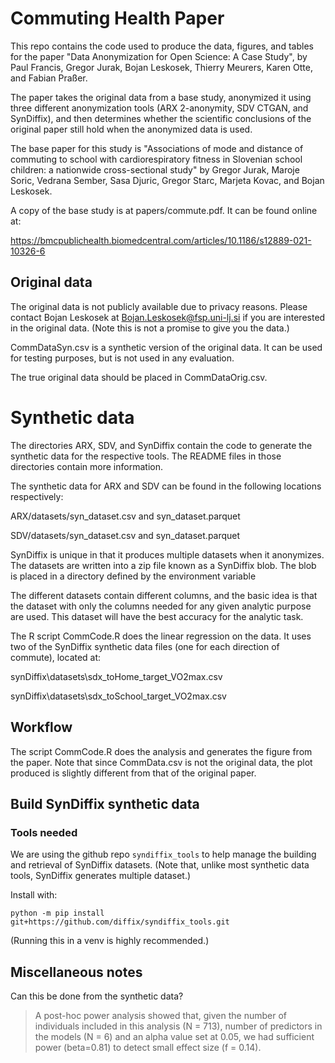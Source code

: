 # Commuting Health Paper

This repo contains the code used to produce the data, figures, and tables for the paper "Data Anonymization for Open Science: A Case Study", by Paul Francis, Gregor Jurak, Bojan Leskosek, Thierry Meurers, Karen Otte, and Fabian Praßer.

The paper takes the original data from a base study, anonymized it using three different anonymization tools (ARX 2-anonymity, SDV CTGAN, and SynDiffix), and then determines whether the scientific conclusions of the original paper still hold when the anonymized data is used. 

The base paper for this study is "Associations of mode and distance of commuting to school with cardiorespiratory fitness in Slovenian school children: a nationwide cross-sectional study" by Gregor Jurak, Maroje Soric, Vedrana Sember, Sasa Djuric, Gregor Starc, Marjeta Kovac, and Bojan Leskosek.

A copy of the base study is at papers/commute.pdf. It can be found online at:

https://bmcpublichealth.biomedcentral.com/articles/10.1186/s12889-021-10326-6

## Original data

The original data is not publicly available due to privacy reasons. Please contact Bojan Leskosek at Bojan.Leskosek@fsp.uni-lj.si if you are interested in the original data. (Note this is not a promise to give you the data.)

CommDataSyn.csv is a synthetic version of the original data. It can be used for testing purposes, but is not used in any evaluation.

The true original data should be placed in CommDataOrig.csv. 

# Synthetic data

The directories ARX, SDV, and SynDiffix contain the code to generate the synthetic data for the respective tools. The README files in those directories contain more information.

The synthetic data for ARX and SDV can be found in the following locations respectively:

ARX/datasets/syn_dataset.csv and syn_dataset.parquet

SDV/datasets/syn_dataset.csv and syn_dataset.parquet

SynDiffix is unique in that it produces multiple datasets when it anonymizes. The datasets are written into a zip file known as a SynDiffix blob. The blob is placed in a directory defined by the environment variable 

The different datasets contain different columns, and the basic idea is that the dataset with only the columns needed for any given analytic purpose are used. This dataset will have the best accuracy for the analytic task. 

The R script CommCode.R does the linear regression on the data. It uses two of the SynDiffix synthetic data files (one for each direction of commute), located at:

synDiffix\datasets\sdx_toHome_target_VO2max.csv

synDiffix\datasets\sdx_toSchool_target_VO2max.csv




## Workflow





The script CommCode.R does the analysis and generates the figure from the paper. Note that since CommData.csv is not the original data, the plot produced is slightly different from that of the original paper.

## Build SynDiffix synthetic data

### Tools needed

We are using the github repo `syndiffix_tools` to help manage the building and retrieval of SynDiffix datasets. (Note that, unlike most synthetic data tools, SynDiffix generates multiple dataset.)

Install with:

`python -m pip install git+https://github.com/diffix/syndiffix_tools.git`

(Running this in a venv is highly recommended.)

## Miscellaneous notes

Can this be done from the synthetic data?

> A post-hoc power analysis showed that, given the number of individuals included in this analysis (N = 713), number of predictors in the models (N = 6) and an alpha value set at 0.05, we had sufficient power (beta=0.81) to detect small effect size (f = 0.14).

